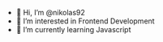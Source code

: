 - 👋 Hi, I’m @nikolas92
- 👀 I’m interested in Frontend Development
- 🌱 I’m currently learning Javascript
